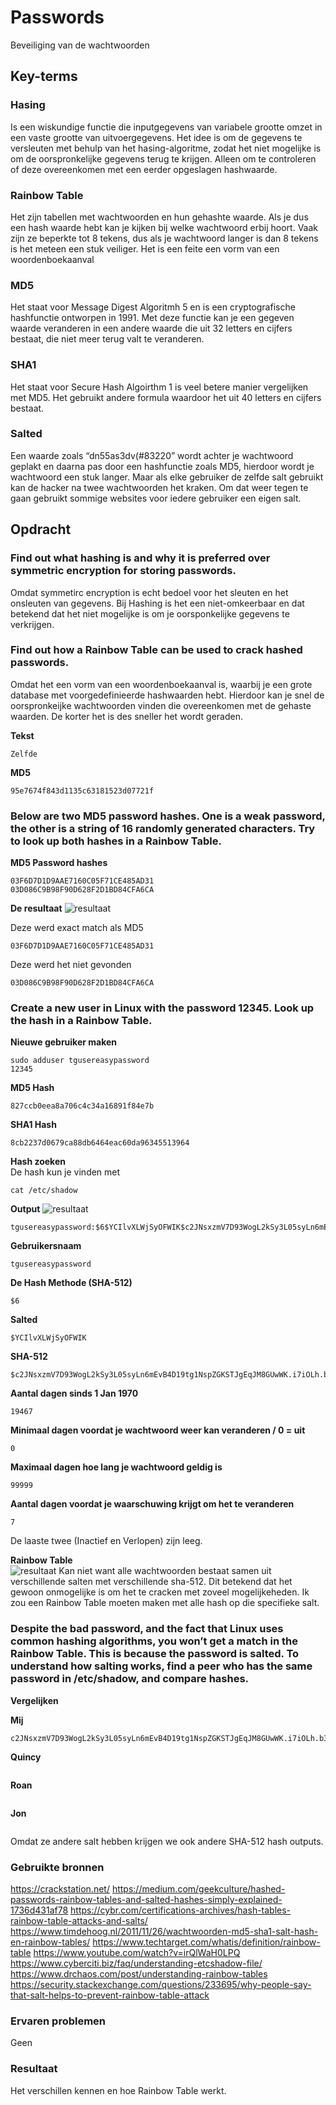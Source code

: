 # Passwords
Beveiliging van de wachtwoorden

## Key-terms

### Hasing  
Is een wiskundige functie die inputgegevens van variabele grootte omzet in een vaste grootte van uitvoergegevens. Het idee is om de gegevens te versleuten met behulp van het hasing-algoritme, zodat het niet mogelijke is om de oorspronkelijke gegevens terug te krijgen. Alleen om te controleren of deze overeenkomen met een eerder opgeslagen hashwaarde.

### Rainbow Table  
Het zijn tabellen met wachtwoorden en hun gehashte waarde. Als je dus  een hash waarde hebt kan je kijken bij welke wachtwoord erbij hoort. Vaak zijn ze beperkte tot 8 tekens, dus als je wachtwoord langer is dan 8 tekens is het meteen een stuk veiliger. Het is een feite een vorm van een woordenboekaanval

### MD5  
Het staat voor Message Digest Algoritmh 5 en is een cryptografische hashfunctie ontworpen in 1991. Met deze functie kan je een gegeven waarde veranderen in een andere waarde die uit 32 letters en cijfers bestaat, die niet meer terug valt te veranderen.

### SHA1  
Het staat voor Secure Hash Algoirthm 1 is veel betere manier vergelijken met MD5. Het gebruikt andere formula waardoor het uit 40 letters en cijfers bestaat.

### Salted  
Een waarde zoals “dn55as3dv(#83220” wordt achter je wachtwoord geplakt  en daarna pas door een hashfunctie zoals MD5, hierdoor wordt je wachtwoord een stuk langer. Maar als elke gebruiker de zelfde salt gebruikt kan de hacker na twee wachtwoorden het kraken. Om dat weer tegen te gaan gebruikt sommige websites voor iedere gebruiker een eigen salt.



## Opdracht

### Find out what hashing is and why it is preferred over symmetric encryption for storing passwords.
Omdat symmetirc encryption is echt bedoel voor het sleuten en het onsleuten van gegevens. Bij Hashing is het een niet-omkeerbaar en dat betekend dat het niet mogelijke is om je oorsponkelijke gegevens te verkrijgen.

### Find out how a Rainbow Table can be used to crack hashed passwords. 
Omdat het een vorm van een woordenboekaanval is, waarbij je een grote database met voorgedefinieerde hashwaarden hebt. Hierdoor kan je snel de oorspronkeijke wachtwoorden vinden die overeenkomen met de gehaste waarden. De korter het is des sneller het wordt geraden.

**Tekst**
```
Zelfde
```

**MD5**
```
95e7674f843d1135c63181523d07721f
```

### Below are two MD5 password hashes. One is a weak password, the other is a string of 16 randomly generated characters. Try to look up both hashes in a Rainbow Table.

**MD5 Password hashes**
```
03F6D7D1D9AAE7160C05F71CE485AD31
03D086C9B98F90D628F2D1BD84CFA6CA
```

**De resultaat**
![resultaat](/00_includes/SEC-07-resultaat.png "resultaat")

Deze werd exact match als MD5
```
03F6D7D1D9AAE7160C05F71CE485AD31
```

Deze werd het niet gevonden
```
03D086C9B98F90D628F2D1BD84CFA6CA
```

### Create a new user in Linux with the password 12345. Look up the hash in a Rainbow Table.

**Nieuwe gebruiker maken**
```
sudo adduser tgusereasypassword
12345
```

**MD5 Hash**
```
827ccb0eea8a706c4c34a16891f84e7b
```

**SHA1 Hash**
```
8cb2237d0679ca88db6464eac60da96345513964
```

**Hash zoeken**  
De hash kun je vinden met
```
cat /etc/shadow
```

**Output**
![resultaat](/00_includes/SEC-07-resultaat2.png "resultaat")

```
tgusereasypassword:$6$YCIlvXLWjSyOFWIK$c2JNsxzmV7D93WogL2kSy3L05syLn6mEvB4D19tg1NspZGKSTJgEqJM8GUwWK.i7iOLh.b38JDwjG4SIyHVgn0:19467:0:99999:7:::
```


**Gebruikersnaam**
```
tgusereasypassword
```

**De Hash Methode (SHA-512)** 
```
$6
```

**Salted**
```
$YCIlvXLWjSyOFWIK
```

**SHA-512**
```
$c2JNsxzmV7D93WogL2kSy3L05syLn6mEvB4D19tg1NspZGKSTJgEqJM8GUwWK.i7iOLh.b38JDwjG4SIyHVgn0
```

**Aantal dagen sinds 1 Jan 1970**
```
19467
```


**Minimaal dagen voordat je wachtwoord weer kan veranderen / 0 = uit**
```
0
```

**Maximaal dagen hoe lang je wachtwoord geldig is**
```
99999
```

**Aantal dagen voordat je waarschuwing krijgt om het te veranderen**
```
7
```

De laaste twee (Inactief en Verlopen) zijn leeg.

**Rainbow Table**  
![resultaat](/00_includes/SEC-07-resultaat3.png "resultaat")
Kan niet want alle wachtwoorden bestaat samen uit verschillende salten met verschillende sha-512. Dit betekend dat het gewoon onmogelijke is om het te cracken met zoveel mogelijkeheden.  Ik zou een Rainbow Table moeten maken met alle hash op die specifieke salt.

### Despite the bad password, and the fact that Linux uses common hashing algorithms, you won’t get a match in the Rainbow Table. This is because the password is salted. To understand how salting works, find a peer who has the same password in /etc/shadow, and compare hashes.

**Vergelijken**

**Mij**
```
c2JNsxzmV7D93WogL2kSy3L05syLn6mEvB4D19tg1NspZGKSTJgEqJM8GUwWK.i7iOLh.b38JDwjG4SIyHVgn0
```

**Quincy**
```

```

**Roan**
```

```

**Jon**
```

```

Omdat ze andere salt hebben krijgen we ook andere SHA-512 hash outputs. 


### Gebruikte bronnen  
https://crackstation.net/
https://medium.com/geekculture/hashed-passwords-rainbow-tables-and-salted-hashes-simply-explained-1736d431af78
https://cybr.com/certifications-archives/hash-tables-rainbow-table-attacks-and-salts/
https://www.timdehoog.nl/2011/11/26/wachtwoorden-md5-sha1-salt-hash-en-rainbow-tables/
https://www.techtarget.com/whatis/definition/rainbow-table
https://www.youtube.com/watch?v=irQlWaH0LPQ
https://www.cyberciti.biz/faq/understanding-etcshadow-file/
https://www.drchaos.com/post/understanding-rainbow-tables
https://security.stackexchange.com/questions/233695/why-people-say-that-salt-helps-to-prevent-rainbow-table-attack

### Ervaren problemen
Geen

### Resultaat
Het verschillen kennen en hoe Rainbow Table werkt.

